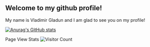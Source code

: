 ## Welcome to my github profile!

My name is Vladimir Gladun and I am glad to see you on my profile!

[![Anurag's GitHub stats](https://github-readme-stats.vercel.app/api?username=GladunVladimir)](https://github.com/GladunVladimir/github-readme-stats)


Page View Stats
![Visitor Count](https://profile-counter.glitch.me/{GladunVladimir}/count.svg)
